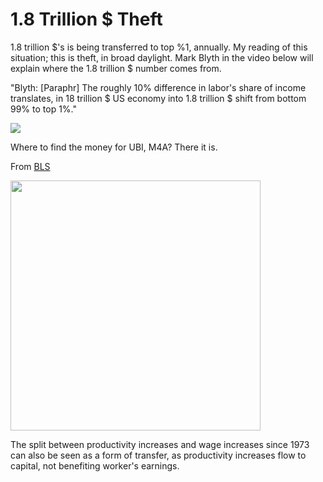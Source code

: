 # 1.8 Trillion $ Theft

1.8 trillion $'s is being transferred to top %1, annually. My reading
of this situation; this is theft, in broad daylight. Mark Blyth in the
video below will explain where the 1.8 trillion $ number comes from.

"Blyth: [Paraphr] The roughly 10% difference in labor's share of
income translates, in 18 trillion $ US economy into 1.8 trillion $
shift from bottom 99% to top 1%."

[![](https://img.youtube.com/vi/HnNQpQXIPQM/0.jpg)](https://youtu.be/tJoe_daP0DE?t=1749)

Where to find the money for UBI, M4A? There it is.

From [BLS](https://www.bls.gov/opub/ted/2017/labor-share-of-output-has-declined-since-1947.htm)

<div>
<img src="https://muratk3n.github.io/thirdwave/en/2015/12/labor_share.png" width="400"/>
</div>

The split between productivity increases and wage increases since 1973
can also be seen as a form of transfer, as productivity increases flow
to capital, not benefiting worker's earnings.
